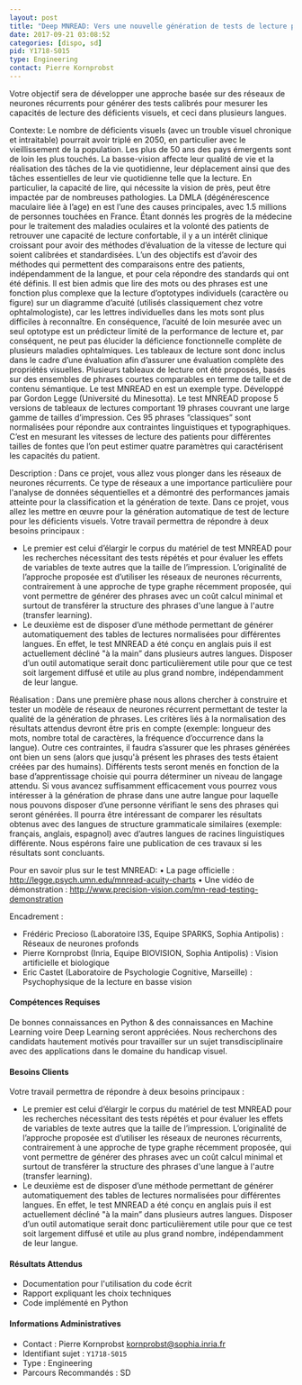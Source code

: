 ```yaml
---
layout: post
title: "Deep MNREAD: Vers une nouvelle génération de tests de lecture pour les déficients visuels"
date: 2017-09-21 03:08:52
categories: [dispo, sd]
pid: Y1718-S015
type: Engineering
contact: Pierre Kornprobst
---
```

       
Votre objectif sera de développer une approche basée sur des réseaux de neurones récurrents pour générer des tests calibrés pour mesurer les capacités de lecture des déficients visuels, et ceci dans plusieurs langues.

Contexte:
Le  nombre  de  déficients  visuels  (avec  un  trouble  visuel chronique  et  intraitable)  pourrait avoir triplé en 2050, en particulier avec le vieillissement de la population.  Les plus de 50 ans des pays émergents  sont  de  loin  les  plus  touchés.   La  basse-vision  affecte  leur  qualité  de  vie  et  la  réalisation  des tâches  de  la  vie  quotidienne,  leur  déplacement  ainsi  que  des  tâches  essentielles  de  leur  vie  quotidienne telle que la lecture.
En particulier, la capacité de lire, qui nécessite la vision de près, peut être impactée par de nombreuses pathologies.  La DMLA (dégénérescence maculaire liée à l’age) en est l’une des causes principales, avec 1.5 millions de personnes touchées en France.  Étant donnés les progrès de la médecine pour le traitement des maladies  oculaires  et  la  volonté  des  patients  de  retrouver  une  capacité  de  lecture  confortable,  il  y  a  un intérêt clinique croissant pour avoir des méthodes d’évaluation de la vitesse de lecture qui soient calibrées et standardisées.  L’un des objectifs est d’avoir des méthodes qui permettent des comparaisons entre des patients, indépendamment de la langue, et pour cela répondre des standards qui ont été définis.
Il est bien admis que lire des mots ou des phrases est une fonction plus complexe que la lecture d’optotypes  individuels  (caractère  ou  figure)  sur  un  diagramme  d’acuité  (utilisés  classiquement  chez votre  ophtalmologiste),  car  les  lettres  individuelles  dans  les  mots  sont  plus  difficiles  à  reconnaître.   En conséquence, l’acuité de loin mesurée avec un seul optotype est un prédicteur limité de la performance de lecture et, par conséquent, ne peut pas élucider la déficience fonctionnelle complète de plusieurs maladies ophtalmiques.  Les tableaux de lecture sont donc inclus dans le cadre d’une évaluation afin d’assurer une évaluation complète des propriétés visuelles.
Plusieurs tableaux de lecture ont été proposés, basés sur des ensembles de phrases courtes comparables en  terme  de  taille  et  de  contenu  sémantique.   Le  test  MNREAD  en  est  un  exemple  type. Développé par Gordon Legge (Université du Minesotta).  Le test MNREAD propose 5 versions de tableaux de lectures comportant 19 phrases couvrant une large gamme de tailles d’impression. Ces 95 phrases ”classiques”  sont  normalisées  pour  répondre  aux  contraintes  linguistiques  et  typographiques.   C’est  en mesurant les vitesses de lecture des patients pour différentes tailles de fontes que l’on peut estimer quatre paramètres qui caractérisent les capacités du patient.

Description :
Dans ce projet, vous allez vous plonger dans les réseaux de neurones récurrents.  Ce type de  réseaux  a  une  importance  particulière  pour  l'analyse de données séquentielles et a démontré des performances jamais atteinte pour la classification et la génération de texte.  Dans ce projet, vous allez les mettre en œuvre pour la génération automatique de test de lecture pour les déficients visuels.
Votre travail permettra de répondre à deux besoins principaux :
- Le premier est celui d’élargir le corpus du matériel de test MNREAD pour les recherches nécessitant des tests répétés et pour évaluer les effets de variables de texte autres que la taille de l’impression. L’originalité de l’approche proposée est d’utiliser les réseaux de neurones récurrents, contrairement à une approche de type graphe récemment proposée, qui vont permettre de générer des phrases avec un coût calcul minimal et surtout de transférer la structure des phrases d'une langue à l'autre (transfer learning). 
- Le deuxième est de disposer d’une méthode permettant de générer automatiquement des tables de lectures  normalisées  pour  différentes  langues.   En  effet,  le  test  MNREAD  a  été  conçu  en  anglais puis  il  est  actuellement  décliné "à  la  main”  dans  plusieurs  autres  langues.   Disposer  d’un  outil automatique  serait  donc  particulièrement  utile  pour  que  ce  test  soit  largement  diffusé et  utile  au plus grand nombre, indépendamment de leur langue.

Réalisation :
Dans une première phase nous allons chercher à construire et tester un modèle de réseaux de  neurones  récurrent  permettant  de  tester  la  qualité de  la  génération  de  phrases.  Les  critères  liés à  la normalisation des résultats attendus  devront être  pris en compte (exemple:  longueur des mots,  nombre total  de  caractères,  la  fréquence  d’occurrence dans  la  langue).  Outre  ces  contraintes,  il  faudra  s’assurer que  les  phrases  générées  ont  bien  un  sens  (alors  que  jusqu'à  présent  les  phrases  des  tests étaient  créées par des humains).  Différents tests seront menés en fonction de la base d’apprentissage choisie qui pourra déterminer un niveau de langage attendu.
Si  vous  avancez  suffisamment  efficacement  vous  pourrez  vous  intéresser à la génération  de  phrase dans une autre langue pour laquelle nous pouvons disposer d’une personne vérifiant le sens des phrases qui  seront  générées.   Il  pourra  être  intéressant  de  comparer  les  résultats  obtenus  avec  des  langues  de structure grammaticale similaires (exemple: français, anglais, espagnol) avec d’autres langues de racines linguistiques différente.
Nous espérons faire une publication de ces travaux si les résultats sont concluants.

Pour en savoir  plus sur le test   MNREAD:
•	La page officielle : http://legge.psych.umn.edu/mnread-acuity-charts
•	Une vidéo de démonstration :  http://www.precision-vision.com/mn-read-testing-demonstration

Encadrement : 
- Frédéric  Precioso  (Laboratoire  I3S,  Equipe  SPARKS,  Sophia  Antipolis)  :   Réseaux  de  neurones profonds
- Pierre Kornprobst (Inria, Equipe BIOVISION, Sophia Antipolis) : Vision artificielle et biologique
- Eric Castet (Laboratoire de Psychologie Cognitive, Marseille) : Psychophysique de la lecture en basse vision


#### Compétences Requises
De bonnes connaissances en Python & des connaissances en Machine Learning voire Deep Learning seront appréciées.
Nous  recherchons  des  candidats  hautement  motivés  pour  travailler  sur  un  sujet  transdisciplinaire avec des applications dans le domaine du handicap visuel.


#### Besoins Clients
Votre travail permettra de répondre à deux besoins principaux :
- Le premier est celui d’élargir le corpus du matériel de test MNREAD pour les recherches nécessitant des tests répétés et pour évaluer les effets de variables de texte autres que la taille de l’impression. L’originalité de l’approche proposée est d’utiliser les réseaux de neurones récurrents, contrairement à une approche de type graphe récemment proposée, qui vont permettre de générer des phrases avec un coût calcul minimal et surtout de transférer la structure des phrases d'une langue à l'autre (transfer learning). 
- Le deuxième est de disposer d’une méthode permettant de générer automatiquement des tables de lectures  normalisées  pour  différentes  langues.   En  effet,  le  test  MNREAD  a  été  conçu  en  anglais puis  il  est  actuellement  décliné "à  la  main”  dans  plusieurs  autres  langues.   Disposer  d’un  outil automatique  serait  donc  particulièrement  utile  pour  que  ce  test  soit  largement  diffusé et  utile  au plus grand nombre, indépendamment de leur langue.

#### Résultats Attendus
- Documentation pour l'utilisation du code écrit
- Rapport expliquant les choix techniques
- Code implémenté en Python
     

#### Informations Administratives
  * Contact : Pierre Kornprobst <kornprobst@sophia.inria.fr>
  * Identifiant sujet : `Y1718-S015`
  * Type : Engineering
  * Parcours Recommandés : SD
     